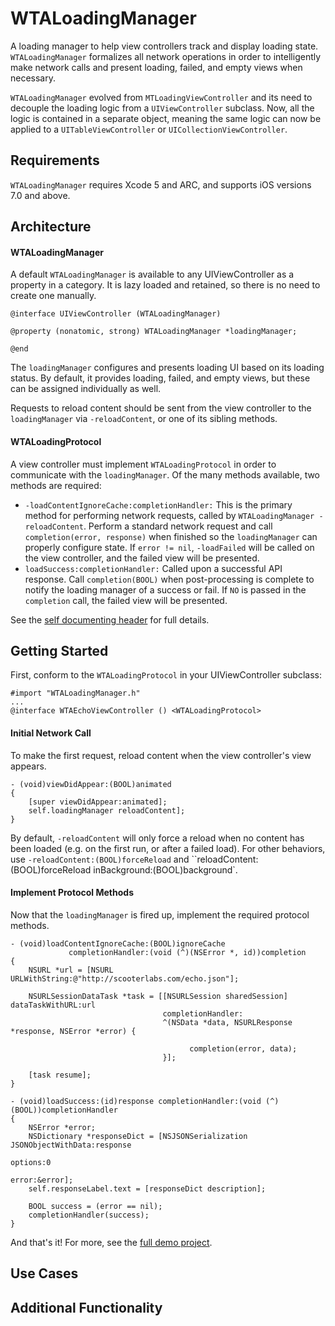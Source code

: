 WTALoadingManager
=================

A loading manager to help view controllers track and display loading state. `WTALoadingManager` formalizes all network operations in order to intelligently make network calls and present loading, failed, and empty views when necessary. 

`WTALoadingManager` evolved from `MTLoadingViewController` and its need to decouple the loading logic from a `UIViewController` subclass. Now, all the logic is contained in a separate object, meaning the same logic can now be applied to a `UITableViewController` or `UICollectionViewController`.

## Requirements

`WTALoadingManager` requires Xcode 5 and ARC, and supports iOS versions 7.0 and above.

## Architecture

#### WTALoadingManager
A default `WTALoadingManager` is available to any UIViewController as a property in a category. It is lazy loaded and retained, so there is no need to create one manually.

```
@interface UIViewController (WTALoadingManager)

@property (nonatomic, strong) WTALoadingManager *loadingManager;

@end
```

The `loadingManager` configures and presents loading UI based on its loading status. By default, it provides loading, failed, and empty views, but these can be assigned individually as well.

Requests to reload content should be sent from the view controller to the `loadingManager` via `-reloadContent`, or one of its sibling methods.

#### WTALoadingProtocol
A view controller must implement `WTALoadingProtocol` in order to communicate with the `loadingManager`. Of the many methods available, two methods are required:
  * `-loadContentIgnoreCache:completionHandler:` This is the primary method for performing network requests, called by `WTALoadingManager -reloadContent`. Perform a standard network request and call `completion(error, response)` when finished so the `loadingManager` can properly configure state. If `error != nil`, `-loadFailed` will be called on the view controller, and the failed view will be presented.
  * `loadSuccess:completionHandler:` Called upon a successful API response. Call `completion(BOOL)` when post-processing is complete to notify the loading manager of a success or fail. If `NO` is passed in the `completion` call, the failed view will be presented.

See the [self documenting header](https://github.com/willowtreeapps/WTALoadingManager/blob/master/Classes/WTALoadingManager.h) for full details.

## Getting Started
First, conform to the `WTALoadingProtocol` in your UIViewController subclass:
```
#import "WTALoadingManager.h"
...
@interface WTAEchoViewController () <WTALoadingProtocol>
```

#### Initial Network Call
To make the first request, reload content when the view controller's view appears.
```
- (void)viewDidAppear:(BOOL)animated
{
    [super viewDidAppear:animated];
    self.loadingManager reloadContent];
}
```
By default, `-reloadContent` will only force a reload when no content has been loaded (e.g. on the first run, or after a failed load). For other behaviors, use `-reloadContent:(BOOL)forceReload` and ``reloadContent:(BOOL)forceReload inBackground:(BOOL)background`.

#### Implement Protocol Methods
Now that the `loadingManager` is fired up, implement the required protocol methods.

```
- (void)loadContentIgnoreCache:(BOOL)ignoreCache
             completionHandler:(void (^)(NSError *, id))completion
{
    NSURL *url = [NSURL URLWithString:@"http://scooterlabs.com/echo.json"];
    
    NSURLSessionDataTask *task = [[NSURLSession sharedSession] dataTaskWithURL:url
                                  completionHandler:
                                  ^(NSData *data, NSURLResponse *response, NSError *error) {

                                        completion(error, data);
                                  }];
    
    [task resume];
}
```

```
- (void)loadSuccess:(id)response completionHandler:(void (^)(BOOL))completionHandler
{
    NSError *error;
    NSDictionary *responseDict = [NSJSONSerialization JSONObjectWithData:response
                                                                 options:0
                                                                   error:&error];
    self.responseLabel.text = [responseDict description];
    
    BOOL success = (error == nil);
    completionHandler(success);
}
```

And that's it! For more, see the [full demo project](https://github.com/willowtreeapps/WTALoadingManager/tree/master/Example).

## Use Cases

## Additional Functionality
